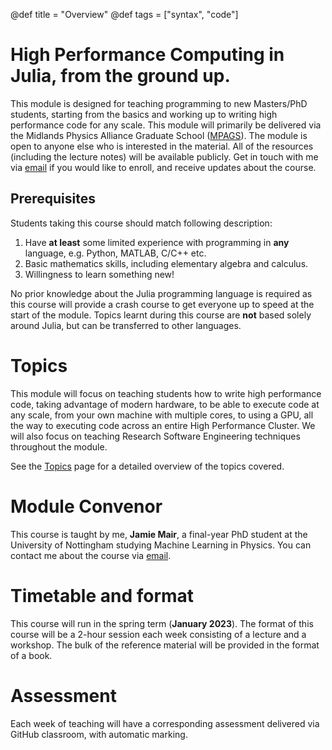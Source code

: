 @def title = "Overview"
@def tags = ["syntax", "code"]

# High Performance Computing in Julia, from the ground up.

This module is designed for teaching programming to new Masters/PhD students, starting from the basics and working up to writing high performance code for any scale. This module will primarily be delivered via the Midlands Physics Alliance Graduate School ([MPAGS](https://warwick.ac.uk/fac/sci/physics/mpags/modules/)). The module is open to anyone else who is interested in the material. All of the resources (including the lecture notes) will be available publicly. Get in touch with me via [email](mailto:jamie.mair@nottingham.ac.uk) if you would like to enroll, and receive updates about the course.

## Prerequisites

Students taking this course should match following description:
1. Have **at least** some limited experience with programming in **any** language, e.g. Python, MATLAB, C/C++ etc.
2. Basic mathematics skills, including elementary algebra and calculus.
3. Willingness to learn something new!

No prior knowledge about the Julia programming language is required as this course will provide a crash course to get everyone up to speed at the start of the module. Topics learnt during this course are **not** based solely around Julia, but can be transferred to other languages.

# Topics
This module will focus on teaching students how to write high performance code, taking advantage of modern hardware, to be able to execute code at any scale, from your own machine with multiple cores, to using a GPU, all the way to executing code across an entire High Performance Cluster. We will also focus on teaching Research Software Engineering techniques throughout the module.

See the [Topics](/topics/) page for a detailed overview of the topics covered.

# Module Convenor

This course is taught by me, **Jamie Mair**, a final-year PhD student at the University of Nottingham studying Machine Learning in Physics. You can contact me about the course via [email](mailto:jamie.mair@nottingham.ac.uk).

# Timetable and format

This course will run in the spring term (**January 2023**). The format of this course will be a 2-hour session each week consisting of a lecture and a workshop. The bulk of the reference material will be provided in the format of a book.

# Assessment

Each week of teaching will have a corresponding assessment delivered via GitHub classroom, with automatic marking.
